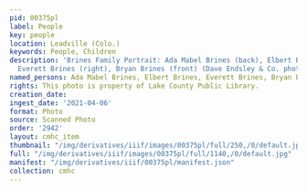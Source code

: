 ```yaml
---
pid: 00375pl
label: People
key: people
location: Leadville (Colo.)
keywords: People, Children
description: 'Brines Family Portrait: Ada Mabel Brines (back), Elbert Brines (left),
  Everett Brines (right), Bryan Brines (front) (Dave Endsley & Co. photo)'
named_persons: Ada Mabel Brines, Elbert Brines, Everett Brines, Bryan Brines
rights: This photo is property of Lake County Public Library.
creation_date: 
ingest_date: '2021-04-06'
format: Photo
source: Scanned Photo
order: '2942'
layout: cmhc_item
thumbnail: "/img/derivatives/iiif/images/00375pl/full/250,/0/default.jpg"
full: "/img/derivatives/iiif/images/00375pl/full/1140,/0/default.jpg"
manifest: "/img/derivatives/iiif/00375pl/manifest.json"
collection: cmhc
---
```

